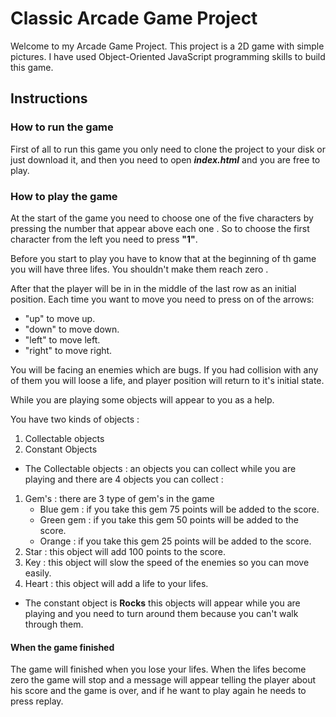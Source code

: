 # Classic Arcade Game Project

Welcome to my Arcade Game Project.
This project is a 2D game with simple pictures.
I have used  Object-Oriented JavaScript programming skills to build this game.

## Instructions

### How to run the game

First of all to run this game you only need to clone the project to your disk or just download it,
and then you need to open **_index.html_** and you are free to play.

### How to play the game

At the start of the game you need to choose one of the five characters by pressing the number that appear above each one .
So to choose the first character from the left you need to press **"1"**.

Before you start to play you have to know that at the beginning of th game you will have three lifes.
You shouldn't make them reach zero .

After that the player will be in in the middle of the last row as an initial position.
Each time you want to move you need to press on of the arrows:
- "up" to move up.
- "down" to move down.
- "left" to move left.
- "right" to move right.

You will be facing an enemies which are bugs.
If you had collision with any of them you will loose a life, and player position will return to it's initial state.

While you are playing some objects will appear to you as a help.


You have two kinds of objects :
1. Collectable objects
2. Constant Objects

- The Collectable objects : an objects you can collect while you are playing and there are 4 objects you can collect :
1. Gem's : there are 3 type of gem's in the game
	* Blue gem : if you take this gem 75 points will be added to the score.
	* Green gem : if you take this gem 50 points will be added to the score.
	* Orange : if you take this gem 25 points will be added to the score.
2. Star : this object will add 100 points to the score.
3. Key : this object will slow the speed of the enemies so you can move easily.
4. Heart : this object will add a life to your lifes.
- The constant object is **Rocks** this objects will appear while you are playing and you need to turn around them because you can't walk through them.

#### When the game finished

The game will finished when you lose your lifes.
When the lifes become zero the game will stop and a message will appear telling the player about his score and the game is over, and if he want to play again he needs to press replay.

